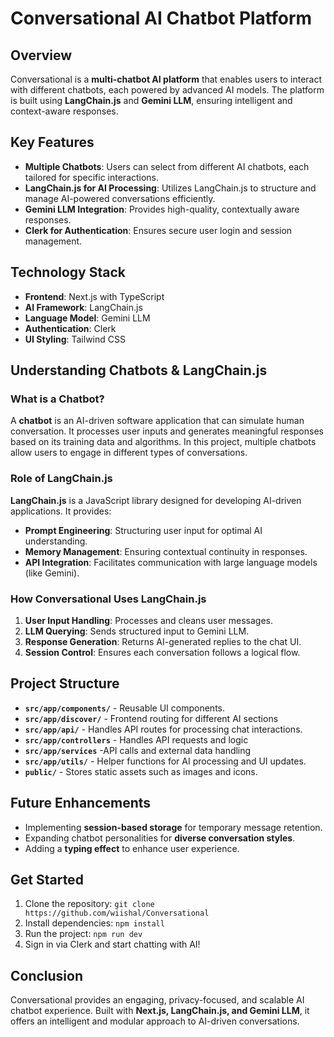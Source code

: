 # Conversational AI Chatbot Platform

## Overview

Conversational is a **multi-chatbot AI platform** that enables users to interact with different chatbots, each powered by advanced AI models. The platform is built using **LangChain.js** and **Gemini LLM**, ensuring intelligent and context-aware responses.

## Key Features

- **Multiple Chatbots**: Users can select from different AI chatbots, each tailored for specific interactions.
- **LangChain.js for AI Processing**: Utilizes LangChain.js to structure and manage AI-powered conversations efficiently.
- **Gemini LLM Integration**: Provides high-quality, contextually aware responses.
- **Clerk for Authentication**: Ensures secure user login and session management.


## Technology Stack

- **Frontend**: Next.js with TypeScript
- **AI Framework**: LangChain.js
- **Language Model**: Gemini LLM
- **Authentication**: Clerk
- **UI Styling**: Tailwind CSS

## Understanding Chatbots & LangChain.js

### What is a Chatbot?

A **chatbot** is an AI-driven software application that can simulate human conversation. It processes user inputs and generates meaningful responses based on its training data and algorithms. In this project, multiple chatbots allow users to engage in different types of conversations.

### Role of LangChain.js

**LangChain.js** is a JavaScript library designed for developing AI-driven applications. It provides:

- **Prompt Engineering**: Structuring user input for optimal AI understanding.
- **Memory Management**: Ensuring contextual continuity in responses.
- **API Integration**: Facilitates communication with large language models (like Gemini).

### How Conversational Uses LangChain.js

1. **User Input Handling**: Processes and cleans user messages.
2. **LLM Querying**: Sends structured input to Gemini LLM.
3. **Response Generation**: Returns AI-generated replies to the chat UI.
4. **Session Control**: Ensures each conversation follows a logical flow.

## Project Structure

- **`src/app/components/`** - Reusable UI components.
- **`src/app/discover/`** - Frontend routing for different AI sections
- **`src/app/api/`** - Handles API routes for processing chat interactions.
- **`src/app/controllers`** - Handles API requests and logic
- **`src/app/services`** -API calls and external data handling
- **`src/app/utils/`** - Helper functions for AI processing and UI updates.
- **`public/`** - Stores static assets such as images and icons.

## Future Enhancements

- Implementing **session-based storage** for temporary message retention.
- Expanding chatbot personalities for **diverse conversation styles**.
- Adding a **typing effect** to enhance user experience.

## Get Started

1. Clone the repository: `git clone https://github.com/wiishal/Conversational`
2. Install dependencies: `npm install`
3. Run the project: `npm run dev`
4. Sign in via Clerk and start chatting with AI!

## Conclusion

Conversational provides an engaging, privacy-focused, and scalable AI chatbot experience. Built with **Next.js, LangChain.js, and Gemini LLM**, it offers an intelligent and modular approach to AI-driven conversations.
